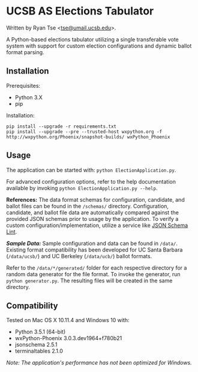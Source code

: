 # UCSB AS Elections Tabulator
Written by Ryan Tse \<tse@umail.ucsb.edu\>.

A Python-based elections tabulator utilizing a single transferable vote system with support for custom election configurations and dynamic ballot format parsing.

## Installation
Prerequisites:
- Python 3.X
- pip

Installation:
```
pip install --upgrade -r requirements.txt
pip install --upgrade --pre --trusted-host wxpython.org -f http://wxpython.org/Phoenix/snapshot-builds/ wxPython_Phoenix
```

## Usage
The application can be started with: ``python ElectionApplication.py``.

For advanced configuration options, refer to the help documentation available by invoking ``python ElectionApplication.py --help``.

**References:**
The data format schemas for configuration, candidate, and ballot files can be found in the ``/schemas/`` directory. Configuration, candidate, and ballot file data are automatically compared against the provided JSON schemas prior to usage by the application. To verify a custom configuration/implementation, utilize a service like [JSON Schema Lint](http://jsonschemalint.com/draft4/ "JSON Schema Lint").

**_Sample Data:_**
Sample configuration and data can be found in ``/data/``. Existing format compatibility has been developed for UC Santa Barbara (``/data/ucsb/``) and UC Berkeley (``/data/ucb/``) ballot formats.

Refer to the ``/data/*/generated/`` folder for each respective directory for a random data generator for the file format. To invoke the generator, run ``python generator.py``. The resulting files will be created in the same directory.

## Compatibility
Tested on Mac OS X 10.11.4 and Windows 10 with:
- Python 3.5.1 (64-bit)
- wxPython-Phoenix 3.0.3.dev1964+f780b21
- jsonschema 2.5.1
- terminaltables 2.1.0

_Note: The application's performance has not been optimized for Windows._
